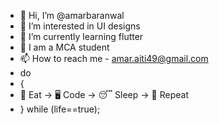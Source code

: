- 👋 Hi, I’m @amarbaranwal
- 👀 I’m interested in UI designs
- 🌱 I’m currently learning flutter
- 💞️ I am a MCA student
- 📫 How to reach me - amar.aiti49@gmail.com
- do
-  { 
-    🍜 Eat -> 🖥️ Code -> 😴 Sleep -> 🔁 Repeat
-  } while (life==true);
<!--- - 💞️ I’m looking to collaborate on ... --->
<!---
amarnath baranwal/amarbaranwal123 is a ✨ special ✨ repository because its `README.md` (this file) appears on your GitHub profile.
You can click the Preview link to take a look at your changes.
--->
